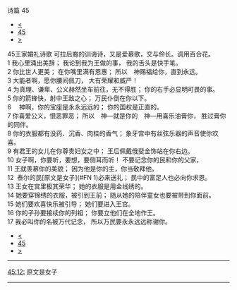 ﻿





 诗篇 45




* [<](bible/PSA044.md)
* [45](bible/PSA.md)
* [>](bible/PSA046.md)



 
45王家婚礼诗歌 可拉后裔的训诲诗，又是爱慕歌，交与伶长。调用百合花。  
1 我心里涌出美辞； 我论到我为王做的事， 我的舌头是快手笔。     
2 你比世人更美； 在你嘴里满有恩惠； 所以　神赐福给你，直到永远。  
3 大能者啊，愿你腰间佩刀， 大有荣耀和威严！     
4 为真理、谦卑、公义赫然坐车前往，无不得胜； 你的右手必显明可畏的事。  
5 你的箭锋快，射中王敌之心； 万民仆倒在你以下。     
6 　神啊，你的宝座是永永远远的； 你的国权是正直的。  
7 你喜爱公义，恨恶罪恶； 所以　神—就是你的　神—用喜乐油膏你， 胜过膏你的同伴。  
8 你的衣服都有没药、沉香、肉桂的香气； 象牙宫中有丝弦乐器的声音使你欢喜。  
9 有君王的女儿在你尊贵妇女之中； 王后佩戴俄斐金饰站在你右边。     
10 女子啊，你要听，要想，要侧耳而听！ 不要记念你的民和你的父家，  
11 王就羡慕你的美貌； 因为他是你的主，你当敬拜他。  
12  泰尔的民[原文是女子](#FN
1)必来送礼； 民中的富足人也必向你求恩。     
13 王女在宫里极其荣华； 她的衣服是用金线绣的。  
14 她要穿锦绣的衣服，被引到王前； 随从她的陪伴童女也要被带到你面前。  
15 她们要欢喜快乐被引导； 她们要进入王宫。     
16 你的子孙要接续你的列祖； 你要立他们在全地作王。  
17 我必叫你的名被万代记念， 所以万民要永永远远称谢你。 
* [<](bible/PSA044.md)
* [45](bible/PSA.md)
* [>](bible/PSA046.md)





---


[45:12:](#V12)
原文是女子




---









